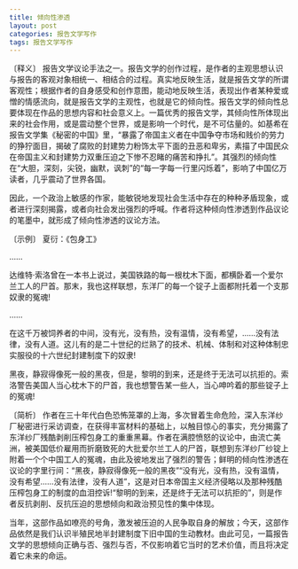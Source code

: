 ```yaml
---
title: 倾向性渗透
layout: post
categories: 报告文学写作
tags: 报告文学写作
---
```


〔释义〕 报告文学议论手法之一。报告文学的创作过程，是作者的主观思想认识与报告的客观对象相统一、相结合的过程。真实地反映生活，就是报告文学的所谓客观性；根据作者的自身感受和创作意图，能动地反映生活，表现出作者某种爱或憎的情感流向，就是报告文学的主观性，也就是它的倾向性。报告文学的倾向性总要体现在作品的思想内容和社会意义上。一篇优秀的报告文学，其倾向性所体现出来的社会作用，或是震动整个世界，或是影响一个时代，是不可估量的。如基希在报告文学集《秘密的中国》里，“暴露了帝国主义者在中国争夺市场和贱价的劳力的狰狞面目，揭破了腐败的封建势力粉饰太平下面的丑恶和卑劣，素描了中国民众在帝国主义和封建势力双重压迫之下惨不忍睹的痛苦和挣扎”。其强烈的倾向性在“大胆，深刻，尖锐，幽默，讽刺”的“每一字每一行里闪烁着”，影响了中国亿万读者，几乎震动了世界各国。

因此，一个政治上敏感的作家，能敏锐地发现社会生活中存在的种种矛盾现象，或者进行深刻揭露，或者向社会发出强烈的呼喊。作者将这种倾向性渗透到作品议论的笔墨中，就形成了倾向性渗透的议论方法。

〔示例〕 夏衍：《包身工》

……

达维特·索洛曾在一本书上说过，美国铁路的每一根枕木下面，都横卧着一个爱尔兰工人的尸首。那末，我也这样联想，东洋厂的每一个锭子上面都附托着一个支那奴隶的冤魂!

……

在这千万被饲养者的中间，没有光，没有热，没有温情，没有希望，……没有法律，没有人道。这儿有的是二十世纪的烂熟了的技术、机械、体制和对这种体制忠实服役的十六世纪封建制度下的奴隶!

黑夜，静寂得像死一般的黑夜，但是，黎明的到来，还是终于无法可以抗拒的。索洛警告美国人当心枕木下的尸首，我也想警告某一些人，当心呻吟着的那些锭子上的冤魂!

〔简析〕 作者在三十年代白色恐怖笼罩的上海，多次冒着生命危险，深入东洋纱厂秘密进行采访调查，在获得丰富材料的基础上，以触目惊心的事实，充分揭露了东洋纱厂残酷剥削压榨包身工的重重黑幕。作者在满腔愤怒的议论中，由流亡美洲，被美国低价雇用而折磨致死的大批爱尔兰工人的尸首，联想到东洋纱厂纱锭上附着一个个中国工人的冤魂，由此及彼地发出了强烈的警告；鲜明的倾向性渗透在议论的字里行间：“黑夜，静寂得像死一般的黑夜”“没有光，没有热，没有温情，没有希望……没有法律，没有人道”，这是对日本帝国主义经济侵略以及那种残酷压榨包身工的制度的血泪控诉!“黎明的到来，还是终于无法可以抗拒的”，则是作者反抗剥削、反抗压迫的思想倾向和政治预见性的集中体现。

当年，这部作品如嘹亮的号角，激发被压迫的人民争取自身的解放；今天，这部作品依然是我们认识半殖民地半封建制度下旧中国的生动教材。由此可见，一篇报告文学的思想倾向正确与否、强烈与否，不仅影响着它当时的艺术价值，而且将决定着它未来的命运。 